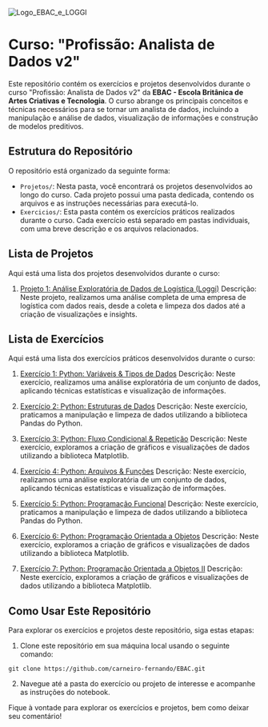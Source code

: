 ![Logo_EBAC_e_LOGGI](https://github.com/carneiro-fernando/EBAC/assets/69867284/3867deba-fc30-434c-ad78-247515932b31)

# Curso: "Profissão: Analista de Dados v2"

Este repositório contém os exercícios e projetos desenvolvidos durante o curso "Profissão: Analista de Dados v2" da **EBAC - Escola Britânica de Artes Criativas e Tecnologia**. O curso abrange os principais conceitos e técnicas necessários para se tornar um analista de dados, incluindo a manipulação e análise de dados, visualização de informações e construção de modelos preditivos.

## Estrutura do Repositório

O repositório está organizado da seguinte forma:

- `Projetos/`: Nesta pasta, você encontrará os projetos desenvolvidos ao longo do curso. Cada projeto possui uma pasta dedicada, contendo os arquivos e as instruções necessárias para executá-lo.
- `Exercicios/`: Esta pasta contém os exercícios práticos realizados durante o curso. Cada exercício está separado em pastas individuais, com uma breve descrição e os arquivos relacionados.

## Lista de Projetos

Aqui está uma lista dos projetos desenvolvidos durante o curso:

1. [Projeto 1: Análise Exploratória de Dados de Logística (Loggi)](projetos/Analise_Exploratoria_de_Dados_de_Logistica_(Loggi))
   Descrição: Neste projeto, realizamos uma análise completa de uma empresa de logística com dados reais, desde a coleta e limpeza dos dados até a criação de visualizações e insights.
   
## Lista de Exercícios

Aqui está uma lista dos exercícios práticos desenvolvidos durante o curso:

1. [Exercício 1: Python: Variáveis & Tipos de Dados](exercicios/exercicio1/README.md)
   Descrição: Neste exercício, realizamos uma análise exploratória de um conjunto de dados, aplicando técnicas estatísticas e visualização de informações.

2. [Exercício 2: Python: Estruturas de Dados](exercicios/exercicio2/README.md)
   Descrição: Neste exercício, praticamos a manipulação e limpeza de dados utilizando a biblioteca Pandas do Python.

3. [Exercício 3: Python: Fluxo Condicional & Repetição](exercicios/exercicio3/README.md)
   Descrição: Neste exercício, exploramos a criação de gráficos e visualizações de dados utilizando a biblioteca Matplotlib.
   
4. [Exercício 4: Python: Arquivos & Funções](exercicios/exercicio1/README.md)
   Descrição: Neste exercício, realizamos uma análise exploratória de um conjunto de dados, aplicando técnicas estatísticas e visualização de informações.

5. [Exercício 5: Python: Programação Funcional](exercicios/exercicio2/README.md)
   Descrição: Neste exercício, praticamos a manipulação e limpeza de dados utilizando a biblioteca Pandas do Python.

6. [Exercício 6: Python: Programação Orientada a Objetos](exercicios/exercicio3/README.md)
   Descrição: Neste exercício, exploramos a criação de gráficos e visualizações de dados utilizando a biblioteca Matplotlib.
   
7. [Exercício 7: Python: Programação Orientada a Objetos II](exercicios/exercicio3/README.md)
   Descrição: Neste exercício, exploramos a criação de gráficos e visualizações de dados utilizando a biblioteca Matplotlib.

## Como Usar Este Repositório

Para explorar os exercícios e projetos deste repositório, siga estas etapas:

1. Clone este repositório em sua máquina local usando o seguinte comando:

```git clone https://github.com/carneiro-fernando/EBAC.git``` 

2. Navegue até a pasta do exercício ou projeto de interesse e acompanhe as instruções do notebook.

Fique à vontade para explorar os exercícios e projetos, bem como deixar seu comentário!


